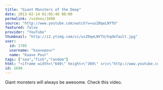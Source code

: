 ```yaml
---
title: "Giant Monsters of the Deep"
date: 2013-02-14 01:05:48 00:00
permalink: /videos/1698
source: "http://www.youtube.com/watch?v=usZ0qeLNYTU"
featured: false
provider: "YouTube"
thumbnail: "http://i2.ytimg.com/vi/usZ0qeLNYTU/hqdefault.jpg"
user:
  id: 1705
  username: "kaavepour"
  name: "Kaave Pour"
tags: ["sea","fish","random"]
html: "<iframe width=\"640\" height=\"360\" src=\"http://www.youtube.com/embed/usZ0qeLNYTU?wmode=transparent&feature=oembed\" frameborder=\"0\" allowfullscreen></iframe>"
id: 1698
---
```


Giant monsters will always be awesome. Check this video.